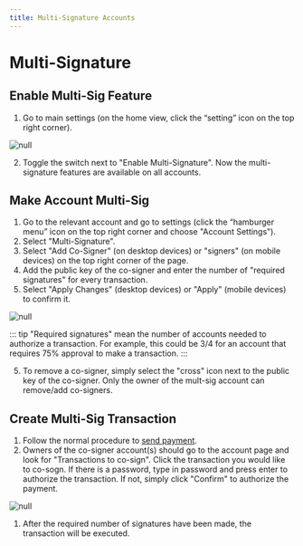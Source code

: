 ```yaml
---
title: Multi-Signature Accounts
---
```

# Multi-Signature

## Enable Multi-Sig Feature

1. Go to main settings (on the home view, click the “setting” icon on the top right corner).

![null](/images/screen-shot-2019-09-20-at-17.16.28.png)

2. Toggle the switch next to "Enable Multi-Signature". Now the multi-signature features are available on all accounts.

## Make Account Multi-Sig

1. Go to the relevant account and go to settings (click the “hamburger menu” icon on the top right corner and choose "Account Settings"). 
2. Select "Multi-Signature".
3. Select "Add Co-Signer" (on desktop devices) or "signers" (on mobile devices) on the top right corner of the page.
4. Add the public key of the co-signer and enter the number of "required signatures" for every transaction.
5. Select "Apply Changes" (desktop devices) or "Apply" (mobile devices) to confirm it.

![null](/images/screen-shot-2019-09-20-at-17.19.00.png)

::: tip
"Required signatures" mean the number of accounts needed to authorize a transaction. For example, this could be 3/4 for an account that requires 75% approval to make a transaction.
:::

5. To remove a co-signer, simply select the "cross" icon next to the public key of the co-signer. Only the owner of the mult-sig account can remove/add co-signers.

## Create Multi-Sig Transaction

1. Follow the normal procedure to [send payment](./04-wallet-guide.html#send-payment).
2. Owners of the co-signer account(s) should go to the account page and look for "Transactions to co-sign". Click the transaction you would like to co-sogn. If there is a password, type in password and press enter to authorize the transaction. If not, simply click "Confirm" to authorize the payment. 

![null](/images/screen-shot-2019-09-20-at-17.22.10.png)

1. After the required number of signatures have been made, the transaction will be executed.
